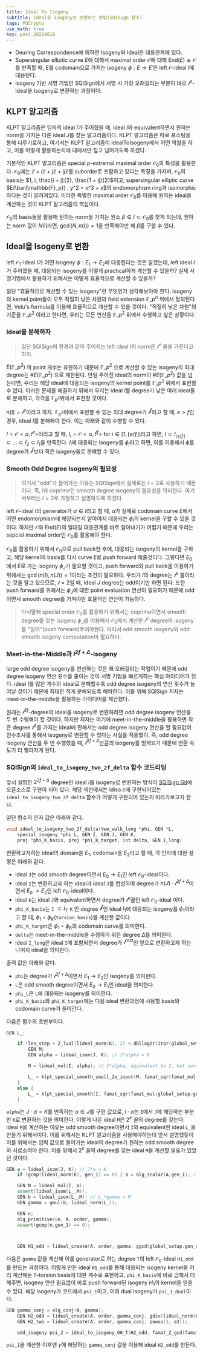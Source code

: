 ```yaml
---
title: Ideal To Isogeny
subtitle: Ideal을 Isogeny로 변환하는 방법(SQISign 참조)
tags: PQCrypto
use_math: true
key: post_20220618
---
```


* Deuring Correspondence에 의하면 Isogeny와 Ideal은 대응관계에 있다.
* Supersingular elliptic curve $E$에 대해서 maximal order $\mathcal{O}$에 대해 $\mathrm{End}(E) \cong \mathcal{O}$를 만족할 때, $E$를 codomain으로 가지는 isogeny $\phi:E \rightarrow E'$은 left $\mathcal{O}$-ideal $I$에 대응된다.
* Isogeny 기반 서명 기법인 SQISign에서 서명 시 가장 오래걸리는 부분이 바로 $\mathcal{l}^e$-Ideal을 Isogeny로 변환하는 과정이다.

<!--more-->

## KLPT 알고리즘

KLPT 알고리즘은 임의의 ideal $I$가 주어졌을 때, ideal $I$와 equivalent하면서 원하는 norm을 가지는 다른 ideal $J$를 찾는 알고리즘이다. KLPT 알고리즘은 따로 포스팅을 통해 다루기로하고, 여기서는 KLPT 알고리즘이 IdealToIsogeny에서 어떤 역할을 하고, 이를 어떻게 활용하는지에 대해서만 짚고 넘어가도록 하겠다.

기본적인 KLPT 알고리즘은 special $p$-extremal maximal order $\mathcal{O}_0$의 특성을 활용한다. $\mathcal{O}_0$에는 $\mathbb{Z} + i\mathbb{Z} + j\mathbb{Z} + ij\mathbb{Z}$를 suborder로 포함하고 있다는 특징을 가지며, $\mathcal{O}_0$의 basis는 $1, i, \frac{i + j}{2}, \frac{1 + ij}{2}$이고, supersingular elliptic curve $E(\bar{\mathbb{F}_p}) : y^2 = x^3 + x$의 endomorphism ring과 isomorphic 하다는 것이 알려져있다. 이러한 특별한 maximal order $\mathcal{O}_0$를 이용해 원하는 ideal을 계산하는 것이 KLPT 알고리즘의 핵심이다.

$\mathcal{O}_0$의 basis들을 활용해 원하는 norm을 가지는 원소 $\beta \in I \subset \mathcal{O}_0$를 찾게 되는데, 원하는 norm 값이 $N$이라면, $\gcd(N,n(I)) = 1$을 만족해야만 해 $\beta$를 구할 수 있다.

## Ideal을 Isogeny로 변환

left $\mathcal{O}_1$-ideal $I$가 어떤 isogeny $\phi:E_1 \rightarrow E_2$에 대응된다는 것은 알겠는데, left ideal $I$가 주어졌을 때, 대응되는 isogeny를 어떻게 practical하게 계산할 수 있을까? 실제 서명기법에서 활용하기 위해서는 어떻게 효율적으로 계산할 수 있을까?

일단 "효율적으로 계산할 수 있는 Isogeny"란 무엇인가 생각해보아야 한다. Isogeny의 kernel point들이 모두 적절히 낮은 차원의 field extension $\mathbb{F}\_{p^n}$ 위에서 정의된다면, Velu's formula를 이용해 효율적으로 계산할 수 있을 것이다. "적절히 낮은 차원"의 기준을 $\mathbb{F}\_{p^2}$ 이라고 한다면, 우리는 모든 연산을 $\mathbb{F}\_{p^2}$ 위에서 수행하고 싶은 상황이다.

### Ideal을 분해하자

> 일단 SQISign의 환경과 같이 주어지는 left ideal $I$의 norm은 $\mathcal{l}^e$ 꼴을 가진다고 하자.

$E(\mathbb{F}\_{p^2})$ 의 point 개수는 유한하기 때문에 $\mathbb{F}\_{p^2}$ 으로 계산할 수 있는 isogeny의 최대 degree는 $\#E(\mathbb{F}\_{p^2})$ 으로 제한된다. 만일 주어진 ideal의 norm이 $\#E(\mathbb{F}\_{p^2})$ 값을 넘는다면, 우리는 해당 ideal에 대응되는 isogeny의 kernel point를 $\mathbb{F}\_{p^2}$ 위에서 표현할 수 없다. 이러한 문제를 해결하기 위해서 우리는 ideal $I$를 degree가 낮은 여러 ideal들로 분해하고, 각각을 $\mathbb{F}_{p^2}$위에서 표현할 것이다.

$n(I) = \mathcal{l}^e$이라고 하자. $\mathbb{F}_{p^2}$위에서 표현할 수 있는 최대 degree가 $\mathcal{l}^f$라고 할 때, $e > f$인 경우, ideal $I$를 분해해야 한다. 이는 아래와 같이 수행할 수 있다.

$I = \mathcal{O}<\alpha, l^e>$이라고 할 때, $I_i = \mathcal{O}<\alpha, l^{if}>$ for $i \in [1,\lfloor e/f\rfloor]$라고 하면, $I \subset I_{\lfloor e/f\rfloor} \subset ... \subset I_2 \subset I_1$을 만족한다. $I_i$에 대응되는 isogeny를 $\phi_i$라고 하면, 이를 이용해서 $\phi$를 degree가 $\mathcal{l}^f$보다 작은 isogeny들로 분해할 수 있다.

### Smooth Odd Degree Isogeny의 필요성

> 여기서 "odd"가 들어가는 이유는 SQISign에서 실제로는 $l=2$로 사용하기 때문이다. 즉, $l$과 coprime인 smooth degree isogeny의 필요성을 의미한다. 여기서부터는 $l=2$로 가정하고 설명하도록 하겠다.

left $\mathcal{O}$-ideal $I$의 generator가 $\alpha \in I$라고 할 때, $\alpha$가 실제로 codomain curve $E$에서 어떤 endomorphism에 해당되는지 알아야지 대응되는 $\phi_I$의 kernel을 구할 수 있을 것이다. 하지만 $\mathcal{O}$와 $\mathrm{End}(E)$의 일대일 대응관계를 바로 알아내기가 어렵기 때문에 우리는 sepcial maximal order인 $\mathcal{O}_0$를 활용해야 한다.

$\mathcal{O}_0$를 활용하기 위해서 $\mathcal{O}_0$으로 pull back한 후에, 대응되는 isogeny의 kernel을 구하고, 해당 kernel의 basis를 다시 curve $E$로 push forward 해줄것이다. 그렇다면 $E_0$에서 $E$로 가는 isogeny $\phi_J$가 필요할 것이고, push forward와 pull back을 이용하기 위해서는 $\gcd(n(I), n(J))=1$이라는 조건이 필요하다. 우리가 $I$의 degree는 $\mathcal{l}^e$ 꼴이라는 것을 알고 있으므로, $\mathcal{l}=2$일 때, ideal $J$ degree는 odd이기만 하면 된다. 또한 push forward를 위해서는 $\phi_J$에 대한 point evaluation 연산이 필요하기 때문에 odd이면서 smooth degree를 가져야만 효율적인 연산이 가능하다.

> 다시말해 special order $\mathcal{O}_0$를 활용하기 위해서는 coprime이면서 smooth degree를 갖는 isogeny $\phi_J$를 이용해서 $\mathcal{O}_0$에서 계산한 $\mathcal{l}^e$ degree의 isogeny를 "밀어"(push forward)주어야한다. 따라서 odd smooth isogeny와 odd smooth isogeny computation이 필요하다.

### Meet-in-the-Middle과 $l^{2f+\Delta}$-isogeny

large odd degree isogeny를 연산하는 것은 꽤 오래걸리는 작업이기 때문에 odd degree isogeny 연산 횟수를 줄이는 것이 서명 기법을 빠르게하는 핵심 아이디어가 된다. ideal $I$를 많은 개수의 ideal로 분해할수록 odd degree isogeny의 연산 횟수가 늘어날 것이기 때문에 최대한 적게 분해되도록 해야한다. 이를 위해 SQISign 저자는 meet-in-the-middle을 활용하는 아이디어를 제안했다.

원래는 $\mathcal{l}^{2f}$-degree의 ideal을 isogeny로 변환하려면 odd degree isogeny 연산을 두 번 수행해야 할 것이다. 하지만 저자는 여기에 meet-in-the-middle을 활용하면 작은 degree $\mathcal{l}^{\Delta}$를 가지는 ideal에 한해서는 odd degree isogeny 연산을 할 필요없이 전수조사를 통해서 isogeny로 변환할 수 있다는 사실을 적용했다. 즉, odd degree isogeny 연산을 두 번 수행했을 때, $\mathcal{l}^{2f+\Delta}$만큼의 isogeny를 얻게되기 때문에 변환 속도가 더 빨라지게 된다.

### SQISign의 `ideal_to_isogeny_two_2f_delta` 함수 코드리딩

앞서 설명한 $2^{2f+\Delta}$ degree인 ideal $I$를 isogeny로 변환하는 방식이 [SQISign Git](https://github.com/SQISign/sqisign)에 오픈소스로 구현이 되어 있다. 해당 섹션에서는 idiso.c에 구현되어있는 `ideal_to_isogeny_two_2f_delta` 함수가 어떻게 구현되어 있는지 따라가보고자 한다.

일단 함수의 인자 값은 아래와 같다.
```c++
void ideal_to_isogeny_two_2f_delta(two_walk_long *phi, GEN *L,
    special_isogeny *phi_L, GEN I, GEN J, GEN K,
    proj *phi_K_basis, proj *phi_K_target, int delta, GEN I_long)
```
변환하고자하는 ideal의 domain을 $E_1$, codomain을 $E_2$라고 할 때, 각 인자에 대한 설명은 아래와 같다.
* ideal `J`는 odd smooth degree이면서 $E_0 \rightarrow E_1$인 left $\mathcal{O}_0$-ideal이다.
* ideal `I`는 변환하고자 하는 ideal과 ideal `J`를 합성하여 degree가 $n(J)\cdot \mathcal{l}^{2f+\Delta}$이면서 $E_0 \rightarrow E_2$인 left $\mathcal{O}_0$-ideal이다.
* ideal `K`는 ideal `J`와 equivalent하면서 degree가 $\mathcal{l}^e$꼴인 left $\mathcal{O}_0$-ideal 이다.
* `phi_K_basis`는 `I` $\subset I_1 \cdot$ `K`
인 degree $\mathcal{l}^{f}$인 ideal $I_1$에 대응되는 isogeny를 $\phi_1$이라고 할 때, $\phi_1 \circ \phi_K($`torsion_basis`$)$를 계산한 값이다.
* `phi_K_target`은 $\phi_1 \circ \phi_K$의 codomain curve를 의미한다.
* `delta`는 meet-in-the-middle을 수행하기 위한 degree $\Delta$를 의미한다.
* ideal `I_long`은 ideal `I`에 포함되면서 degree가 $\mathcal{l}^{rest}$인 앞으로 변환하고자 하는 나머지 ideal을 의미한다.

출력 값은 아래와 같다.
* `phi`는 degree가 $\mathcal{l}^{2f+\Delta}$이면서 $E_1 \rightarrow E_2$인 isogeny를 의미한다.
* `L`은 odd smooth degree이면서 $E_0 \rightarrow E_1$인 ideal을 의미한다.
* `phi_L`은 `L`에 대응되는 isogeny를 의미한다.
* `phi_K_basis`와 `phi_K_target`에는 다음 ideal 변환과정에 사용할 basis와 codomain curve가 들어간다.

다음은 함수의 초반부이다.
```c++
GEN L_;

    if (len_step + Z_lval(lideal_norm(K), 2) < dbllog2r(itor(global_setup.p,10))/2. + 10 ) {
        GEN M;
        GEN alpha = lideal_isom(J, K); // J*alpha = K

        M = lideal_mul(I, alpha); // I*alpha, equivalent to I, but norm a power of 2

        L_ = klpt_special_smooth_small_2e_input(M, famat_sqr(famat_mul(global_setup.gen_p_plus_fact, global_setup.gen_p_minus_fact)));
    }
    else {
        L_ = klpt_special_smooth(I, famat_sqr(famat_mul(global_setup.gen_p_plus_fact, global_setup.gen_p_minus_fact)));
    }
```

`alpha`는 $J\cdot \alpha = K$를 만족하는 $\alpha \in J$를 구한 값으로, $I\cdot \alpha$는 `I`에서 `J`에 해당하는 부분만 `K`로 변환하는 것을 의미한다. 이렇게 나온 ideal `M`은 $2^e$ 꼴의 degree를 갖는다. ideal `M`을 계산하는 이유는 odd smooth degree이면서 `I`와 equivalent한 ideal `L_`을 만들기 위해서이다. 이를 위해서는 KLPT 알고리즘을 사용해야하는데 앞서 설명했듯이 이를 위해서는 입력 값으로 들어가는 ideal의 degree가 원하는 odd smooth degree와 서로소여야 한다. 이를 위해서 $2^e$ 꼴의 degree를 갖는 ideal `M`을 계산할 필요가 있었던 것이다.

```c++
GEN a = lideal_isom(J, K); // J*a = K
    if (gcmp(lideal_norm(K), gen_1) == 0) { a = alg_scalar(A,gen_1); /* make sure we don't apply a distorsion */ }

    GEN M = lideal_mul(I, a);
    assert(lideal_isom(L_,M));
    GEN b = lideal_isom(L_,M); // L_*gamma = M
    GEN gamma = gmul(b, lideal_norm(L_));

    GEN n;
    alg_primitive(&n, A, order, gamma);
    assert(gcmp(n,gen_1) == 0);



    GEN H1_odd = lideal_create(A, order, gamma, ggcd(global_setup.gen_odd_torsion, lideal_norm(L_)));
```

다음은 `gamma` 값을 계산해 이를 generator로 하는 degree `T`의 left $\mathcal{O}_0$-ideal `H1_odd`를 만드는 과정이다. 이렇게 만든 ideal `H1_odd`를 통해 대응되는 isogeny kernel을 미리 계산해둔 `T`-torsion basis에 대한 계수로 표현하고, `phi_K_basis`에 바로 곱해서 더해주면, isogeny 연산 필요없이 바로 push forward된 isogeny $H_1$의 kernel을 얻을 수 있다. 해당 isogeny가 코드에서 `psi_1`이고, 이의 dual isogeny가 `psi_1_dual`이다.

```c++
GEN gamma_conj = alg_conj(A, gamma);
    GEN H2_odd = lideal_create(A, order, gamma_conj, gdiv(lideal_norm(L_), lideal_norm(H1_odd)));
    GEN H2_two = lideal_create(A, order, gamma_conj, powuu(2, e2));

    odd_isogeny psi_2 = ideal_to_isogeny_O0_T(H2_odd, famat_Z_gcd(famat_mul(global_setup.gen_p_plus_fact, global_setup.gen_p_minus_fact),lideal_norm(H2_odd)));
```

`psi_1`을 계산한 이후엔 $\bar{\gamma}$에 해당하는 `gamma_conj` 값을 이용해 ideal `H2_odd`를 만든다.